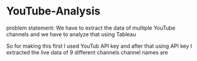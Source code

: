 # YouTube-Analysis

problem statement: We have to extract the data of multiple YouTube channels and we have to analyze that using Tableau

So for making this first I used YouTub API key and after that using API key I extracted the live data of 9 different channels
channel names are 
